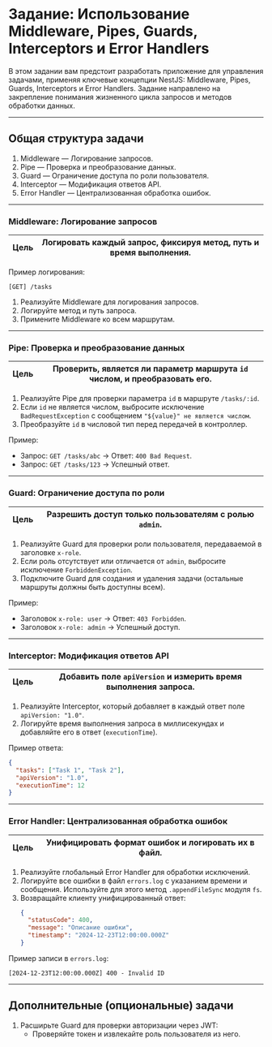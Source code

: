 # Задание: Использование Middleware, Pipes, Guards, Interceptors и Error Handlers

В этом задании вам предстоит разработать приложение для управления задачами, применяя ключевые концепции NestJS:
Middleware, Pipes, Guards, Interceptors и Error Handlers. Задание направлено на закрепление понимания жизненного цикла
запросов и методов обработки данных.

---

## Общая структура задачи

1. Middleware — Логирование запросов.
2. Pipe — Проверка и преобразование данных.
3. Guard — Ограничение доступа по роли пользователя.
4. Interceptor — Модификация ответов API.
5. Error Handler — Централизованная обработка ошибок.

---

### Middleware: Логирование запросов

| Цель | Логировать каждый запрос, фиксируя метод, путь и время выполнения. |
| ---- | ------------------------------------------------------------------ |

Пример логирования:

```plaintext
[GET] /tasks
```

1. Реализуйте Middleware для логирования запросов.
2. Логируйте метод и путь запроса.
3. Примените Middleware ко всем маршрутам.

---

### Pipe: Проверка и преобразование данных

| Цель | Проверить, является ли параметр маршрута `id` числом, и преобразовать его. |
| ---- | -------------------------------------------------------------------------- |

1. Реализуйте Pipe для проверки параметра `id` в маршруте `/tasks/:id`.
2. Если `id` не является числом, выбросите исключение `BadRequestException` с сообщением `"${value}" не является числом`.
3. Преобразуйте `id` в числовой тип перед передачей в контроллер.

Пример:

- Запрос: `GET /tasks/abc` -> Ответ: `400 Bad Request`.
- Запрос: `GET /tasks/123` -> Успешный ответ.

---

### Guard: Ограничение доступа по роли

| Цель | Разрешить доступ только пользователям с ролью `admin`. |
| ---- | ------------------------------------------------------ |

1. Реализуйте Guard для проверки роли пользователя, передаваемой в заголовке `x-role`.
2. Если роль отсутствует или отличается от `admin`, выбросите исключение `ForbiddenException`.
3. Подключите Guard для создания и удаления задачи (остальные маршруты должны быть доступны всем).

Пример:

- Заголовок `x-role: user` -> Ответ: `403 Forbidden`.
- Заголовок `x-role: admin` -> Успешный доступ.

---

### Interceptor: Модификация ответов API

| Цель | Добавить поле `apiVersion` и измерить время выполнения запроса. |
| ---- | --------------------------------------------------------------- |

1. Реализуйте Interceptor, который добавляет в каждый ответ поле `apiVersion: "1.0"`.
2. Логируйте время выполнения запроса в миллисекундах и добавляйте его в ответ (`executionTime`).

Пример ответа:

```json
{
  "tasks": ["Task 1", "Task 2"],
  "apiVersion": "1.0",
  "executionTime": 12
}
```

---

### Error Handler: Централизованная обработка ошибок

| Цель | Унифицировать формат ошибок и логировать их в файл. |
| ---- | --------------------------------------------------- |

1. Реализуйте глобальный Error Handler для обработки исключений.
2. Логируйте все ошибки в файл `errors.log` с указанием времени и сообщения. Используйте для этого метод `.appendFileSync` модуля `fs`.
3. Возвращайте клиенту унифицированный ответ:
   ```json
   {
     "statusCode": 400,
     "message": "Описание ошибки",
     "timestamp": "2024-12-23T12:00:00.000Z"
   }
   ```

Пример записи в `errors.log`:

```plaintext
[2024-12-23T12:00:00.000Z] 400 - Invalid ID
```

---

## Дополнительные (опциональные) задачи

1. Расширьте Guard для проверки авторизации через JWT:
   - Проверяйте токен и извлекайте роль пользователя из него.
